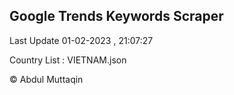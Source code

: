 

## Google Trends Keywords Scraper 
 
Last Update 01-02-2023 , 21:07:27

Country List :
VIETNAM.json



© Abdul Muttaqin 
